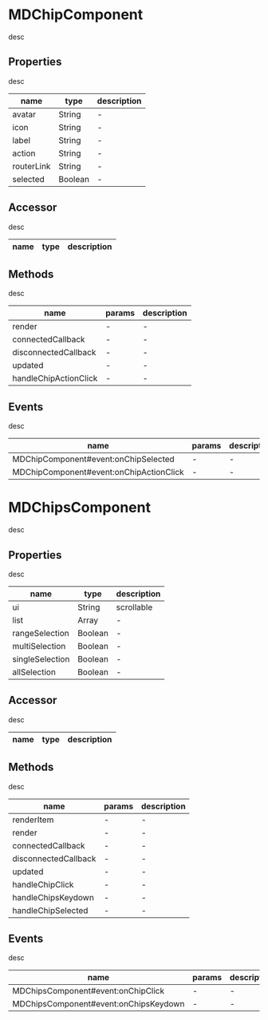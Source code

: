 # MDChipComponent
desc 

## Properties
desc 

name|type|description
---|---|---
avatar|String|-
icon|String|-
label|String|-
action|String|-
routerLink|String|-
selected|Boolean|-

## Accessor
desc 

name|type|description
---|---|---

## Methods
desc 

name|params|description
---|---|---
render|-|-
connectedCallback|-|-
disconnectedCallback|-|-
updated|-|-
handleChipActionClick|-|-

## Events
desc 

name|params|description
---|---|---
MDChipComponent#event:onChipSelected|-|-
MDChipComponent#event:onChipActionClick|-|-

# MDChipsComponent
desc 

## Properties
desc 

name|type|description
---|---|---
ui|String|scrollable
list|Array|-
rangeSelection|Boolean|-
multiSelection|Boolean|-
singleSelection|Boolean|-
allSelection|Boolean|-

## Accessor
desc 

name|type|description
---|---|---

## Methods
desc 

name|params|description
---|---|---
renderItem|-|-
render|-|-
connectedCallback|-|-
disconnectedCallback|-|-
updated|-|-
handleChipClick|-|-
handleChipsKeydown|-|-
handleChipSelected|-|-

## Events
desc 

name|params|description
---|---|---
MDChipsComponent#event:onChipClick|-|-
MDChipsComponent#event:onChipsKeydown|-|-

